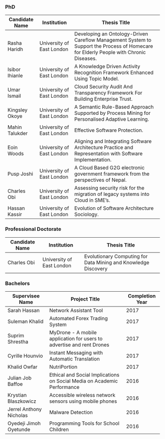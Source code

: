 ### PhD
    
| Candidate Name | Institution | Thesis Title |
| ------------ | ----------- | ------------ |
| Rasha Haridh  | University of East London  | Developing an Ontology-Driven Careflow Management System to Support the Process of Homecare for Elderly People with Chronic Diseases. |
| Isibor Ihianle | University of East London  | A Knowledge Driven Activity Recognition Framework Enhanced Using Topic Model.|
| Umar Ismail | University of East London  | Cloud Security Audit And Transparency Framework For Building Enterprise Trust.|
| Kingsley Okoye | University of East London | A Semantic Rule-Based Approach Supported by Process Mining for Personalised Adaptive Learning.|
| Mahin Talukder | University of East London | Effective Software Protection.|
| Eoin Woods | University of East London | Aligning and Integrating Software Architecture Practice and Representation with Software Implementation.|
| Pusp Joshi | University of East London | A Cloud Based G2G electronic government framework from the perspectives of Nepal.|
| Charles Obi | University of East London | Assessing security risk for the migration of legacy systems into Cloud in SME’s. |
| Hassan Kassir | University of East London | Evolution of Software Architecture Sociology.|

### Professional Doctorate 
| Candidate Name | Institution | Thesis Title |
| ------------ | ----------- | ------------ |
| Charles Obi | University of East London  | Evolutionary Computing for Data Mining and Knowledge Discovery   |

### Bachelors
| Supervisee Name |	Project Title | Completion Year |
| ------------ | ----------- | ------------ |
| Sarah Hassan |	Network Assistant Tool |	2017 |
| Suleman Khalid |	Automated Forex Trading System | 2017 | 
| Suprim Shrestha |	MyDrone - A mobile application for users to advertise and rent Drones	| 2017 |
| Cyrille Hounvio |	Instant Messaging with Automatic Translation |	2017 |
| Khalid Owfar |	NutriPortion |	2017 |
| Julian Job Baffoe | 	Ethical and Social Implications on Social Media on Academic Performance	| 2016 |
| Krystian Blaszkowicz	| Accessible wireless network sensors using mobile phones	| 2016 |
| Jerrel Anthony Nicholas |	Malware Detection | 	2016 |
| Oyedeji Jimoh Oyetunde | Programming Tools for School Children	| 2016 |